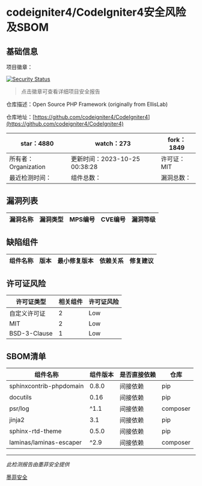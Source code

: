 # codeigniter4/CodeIgniter4安全风险及SBOM

## 基础信息

项目徽章：

[![Security Status](https://www.murphysec.com/platform3/v31/badge/1716890737928093696.svg)](https://www.murphysec.com/console/report/1692603323227459584/1716890737928093696)

> 点击徽章可查看详细项目安全报告

仓库描述：Open Source PHP Framework (originally from EllisLab)

仓库地址：[https://github.com/codeigniter4/CodeIgniter4](https://github.com/codeigniter4/CodeIgniter4)

| star：4880 | watch：273 | fork：1849 |
| ----------- | -------------- | ------------ |
| 所有者：Organization | 更新时间：2023-10-25 00:38:28 | 许可证：MIT |
| 最近检测时间： | 组件总数： | 漏洞总数： |




## 漏洞列表

| 漏洞名称 | 漏洞类型 | MPS编号 | CVE编号 | 漏洞等级 |
| ------- | ------ | ------- | ------ | ----- |





## 缺陷组件

| 组件名称 | 版本 | 最小修复版本 | 依赖关系 | 修复建议 |
| -------- | ---- | ------------ | -------- | -------- |





## 许可证风险

| 许可证类型 | 相关组件 | 许可证风险 |
| ---------- | -------- | ---------- |
|自定义许可证|2|Low|
|MIT|2|Low|
|BSD-3-Clause|1|Low|




## SBOM清单

| 组件名称 | 组件版本 | 是否直接依赖 | 仓库 |
| -------- | -------- | ------------ | ---- |
|sphinxcontrib-phpdomain|0.8.0|间接依赖|pip|
|docutils|0.16|间接依赖|pip|
|psr/log|^1.1|间接依赖|composer|
|jinja2|3.1|间接依赖|pip|
|sphinx-rtd-theme|0.5.0|间接依赖|pip|
|laminas/laminas-escaper|^2.9|间接依赖|composer|


------

*此检测报告由墨菲安全提供*

[墨菲安全](www.murphysec.com)